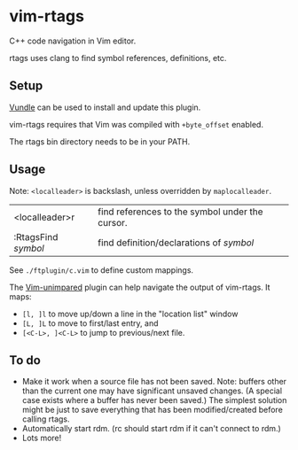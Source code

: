 vim-rtags
=========
C++ code navigation in Vim editor.

rtags uses clang to find symbol references, definitions, etc.


Setup
-----
[Vundle](https://github.com/gmarik/vundle) can be used to install and update this plugin.

vim-rtags requires that Vim was compiled with `+byte_offset` enabled.

The rtags bin directory needs to be in your PATH.


Usage
-----
Note: `<localleader>` is backslash, unless overridden by `maplocalleader`.

<table>
<tr>
<td>&lt;localleader&gt;r</td>
<td>find references to the symbol under the cursor.
</tr>
<tr>
<td>:RtagsFind <em>symbol</em></td>
<td>find definition/declarations of <em>symbol</em>
</tr>
</table>

See `./ftplugin/c.vim` to define custom mappings.

The [Vim-unimpared](https://github.com/tpope/vim-unimpaired) plugin can help navigate the output of vim-rtags. It maps:
* `[l, ]l` to move up/down a line in the "location list" window
* `[L, ]L` to move to first/last entry, and
* `[<C-L>, ]<C-L>` to jump to previous/next file.


To do
-----
* Make it work when a source file has not been saved. Note: buffers other than the current one may have significant unsaved changes. (A special case exists where a buffer has never been saved.) The simplest solution might be just to save everything that has been modified/created before calling rtags.
* Automatically start rdm. (rc should start rdm if it can't connect to rdm.)
* Lots more!
